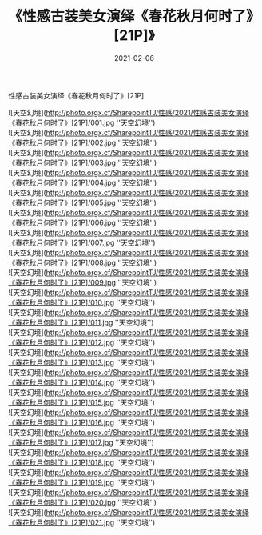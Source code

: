﻿---
layout: post
title:  《性感古装美女演绎《春花秋月何时了》[21P]》
date:   2021-02-06
img: http://photo.orgx.cf/SharepointTJ/性感/2021/性感古装美女演绎《春花秋月何时了》[21P]/000.jpg
categories: [美女, 性感, 泳衣]
---

性感古装美女演绎《春花秋月何时了》[21P]



![天空幻境](http://photo.orgx.cf/SharepointTJ/性感/2021/性感古装美女演绎《春花秋月何时了》[21P]/001.jpg ''天空幻境'') <br>
![天空幻境](http://photo.orgx.cf/SharepointTJ/性感/2021/性感古装美女演绎《春花秋月何时了》[21P]/002.jpg ''天空幻境'') <br>
![天空幻境](http://photo.orgx.cf/SharepointTJ/性感/2021/性感古装美女演绎《春花秋月何时了》[21P]/003.jpg ''天空幻境'') <br>
![天空幻境](http://photo.orgx.cf/SharepointTJ/性感/2021/性感古装美女演绎《春花秋月何时了》[21P]/004.jpg ''天空幻境'') <br>
![天空幻境](http://photo.orgx.cf/SharepointTJ/性感/2021/性感古装美女演绎《春花秋月何时了》[21P]/005.jpg ''天空幻境'') <br>
![天空幻境](http://photo.orgx.cf/SharepointTJ/性感/2021/性感古装美女演绎《春花秋月何时了》[21P]/006.jpg ''天空幻境'') <br>
![天空幻境](http://photo.orgx.cf/SharepointTJ/性感/2021/性感古装美女演绎《春花秋月何时了》[21P]/007.jpg ''天空幻境'') <br>
![天空幻境](http://photo.orgx.cf/SharepointTJ/性感/2021/性感古装美女演绎《春花秋月何时了》[21P]/008.jpg ''天空幻境'') <br>
![天空幻境](http://photo.orgx.cf/SharepointTJ/性感/2021/性感古装美女演绎《春花秋月何时了》[21P]/009.jpg ''天空幻境'') <br>
![天空幻境](http://photo.orgx.cf/SharepointTJ/性感/2021/性感古装美女演绎《春花秋月何时了》[21P]/010.jpg ''天空幻境'') <br>
![天空幻境](http://photo.orgx.cf/SharepointTJ/性感/2021/性感古装美女演绎《春花秋月何时了》[21P]/011.jpg ''天空幻境'') <br>
![天空幻境](http://photo.orgx.cf/SharepointTJ/性感/2021/性感古装美女演绎《春花秋月何时了》[21P]/012.jpg ''天空幻境'') <br>
![天空幻境](http://photo.orgx.cf/SharepointTJ/性感/2021/性感古装美女演绎《春花秋月何时了》[21P]/013.jpg ''天空幻境'') <br>
![天空幻境](http://photo.orgx.cf/SharepointTJ/性感/2021/性感古装美女演绎《春花秋月何时了》[21P]/014.jpg ''天空幻境'') <br>
![天空幻境](http://photo.orgx.cf/SharepointTJ/性感/2021/性感古装美女演绎《春花秋月何时了》[21P]/015.jpg ''天空幻境'') <br>
![天空幻境](http://photo.orgx.cf/SharepointTJ/性感/2021/性感古装美女演绎《春花秋月何时了》[21P]/016.jpg ''天空幻境'') <br>
![天空幻境](http://photo.orgx.cf/SharepointTJ/性感/2021/性感古装美女演绎《春花秋月何时了》[21P]/017.jpg ''天空幻境'') <br>
![天空幻境](http://photo.orgx.cf/SharepointTJ/性感/2021/性感古装美女演绎《春花秋月何时了》[21P]/018.jpg ''天空幻境'') <br>
![天空幻境](http://photo.orgx.cf/SharepointTJ/性感/2021/性感古装美女演绎《春花秋月何时了》[21P]/019.jpg ''天空幻境'') <br>
![天空幻境](http://photo.orgx.cf/SharepointTJ/性感/2021/性感古装美女演绎《春花秋月何时了》[21P]/020.jpg ''天空幻境'') <br>
![天空幻境](http://photo.orgx.cf/SharepointTJ/性感/2021/性感古装美女演绎《春花秋月何时了》[21P]/021.jpg ''天空幻境'') <br>